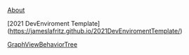 [About](https://github.com/JamesLaFritz)

[2021 DevEnviroment Template] (https://jameslafritz.github.io/2021DevEnviromentTemplate/)

[GraphViewBehaviorTree](https://jameslafritz.github.io/GraphViewBehaviorTree/)
